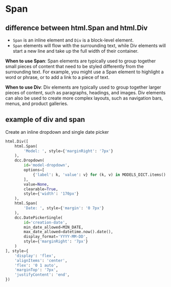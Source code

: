 # Span

## difference between html.Span and html.Div
- `Span` is an inline element and `Div` is a block-level element. 
- `Span` elements will flow with the surrounding text, while Div elements will start a new line and take up the full width of their container.

**When to use Span**: 
Span elements are typically used to group together small pieces of content that need to be styled differently from the surrounding text. 
For example, you might use a Span element to highlight a word or phrase, or to add a link to a piece of text.

**When to use Div**: 
Div elements are typically used to group together larger pieces of content, such as paragraphs, headings, and images. 
Div elements can also be used to create more complex layouts, such as navigation bars, menus, and product galleries.

## example of div and span
Create an inline dropdown and single date picker
```py
html.Div([
    html.Span(
        'Model: ', style={'marginRight': '7px'}
    ),
    dcc.Dropdown(
        id='model-dropdown',
        options=[
            {'label': k, 'value': v} for (k, v) in MODELS_DICT.items()
        ],
        value=None,
        clearable=True,
        style={'width': '170px'}
    ),
    html.Span(
        'Date: ', style={'margin': '0 7px'}
    ),
    dcc.DatePickerSingle(
        id='creation-date',
        min_date_allowed=MIN_DATE,
        max_date_allowed=datetime.now().date(),
        display_format='YYYY-MM-DD',
        style={'marginRight': '7px'}
    )
], style={
    'display': 'flex',
    'alignItems': 'center',
    'flex': '0 1 auto',
    'marginTop': '7px',
    'justifyContent': 'end',
})
```

